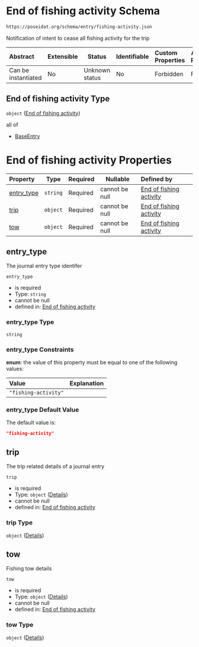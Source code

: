 # End of fishing activity Schema

```txt
https://poseidat.org/schema/entry/fishing-activity.json
```

Notification of intent to cease all fishing activity for the trip


| Abstract            | Extensible | Status         | Identifiable | Custom Properties | Additional Properties | Access Restrictions | Defined In                                                                          |
| :------------------ | ---------- | -------------- | ------------ | :---------------- | --------------------- | ------------------- | ----------------------------------------------------------------------------------- |
| Can be instantiated | No         | Unknown status | No           | Forbidden         | Forbidden             | none                | [fishing-activity.json](schemas/entry/fishing-activity.json "open original schema") |

## End of fishing activity Type

`object` ([End of fishing activity](fishing-activity.md))

all of

-   [BaseEntry](arrival-allof-baseentry.md "check type definition")

# End of fishing activity Properties

| Property                  | Type     | Required | Nullable       | Defined by                                                                                                                                                 |
| :------------------------ | -------- | -------- | -------------- | :--------------------------------------------------------------------------------------------------------------------------------------------------------- |
| [entry_type](#entry_type) | `string` | Required | cannot be null | [End of fishing activity](fishing-activity-properties-entry_type.md "https&#x3A;//poseidat.org/schema/entry/fishing-activity.json#/properties/entry_type") |
| [trip](#trip)             | `object` | Required | cannot be null | [End of fishing activity](arrival-properties-trip.md "https&#x3A;//poseidat.org/schema/core/trip-entry.json#/properties/trip")                             |
| [tow](#tow)               | `object` | Required | cannot be null | [End of fishing activity](fishing-activity-properties-tow.md "https&#x3A;//poseidat.org/schema/core/fishing-tow.json#/properties/tow")                     |

## entry_type

The journal entry type identifer


`entry_type`

-   is required
-   Type: `string`
-   cannot be null
-   defined in: [End of fishing activity](fishing-activity-properties-entry_type.md "https&#x3A;//poseidat.org/schema/entry/fishing-activity.json#/properties/entry_type")

### entry_type Type

`string`

### entry_type Constraints

**enum**: the value of this property must be equal to one of the following values:

| Value                | Explanation |
| :------------------- | ----------- |
| `"fishing-activity"` |             |

### entry_type Default Value

The default value is:

```json
"fishing-activity"
```

## trip

The trip related details of a journal entry


`trip`

-   is required
-   Type: `object` ([Details](arrival-properties-trip.md))
-   cannot be null
-   defined in: [End of fishing activity](arrival-properties-trip.md "https&#x3A;//poseidat.org/schema/core/trip-entry.json#/properties/trip")

### trip Type

`object` ([Details](arrival-properties-trip.md))

## tow

Fishing tow details


`tow`

-   is required
-   Type: `object` ([Details](fishing-activity-properties-tow.md))
-   cannot be null
-   defined in: [End of fishing activity](fishing-activity-properties-tow.md "https&#x3A;//poseidat.org/schema/core/fishing-tow.json#/properties/tow")

### tow Type

`object` ([Details](fishing-activity-properties-tow.md))
